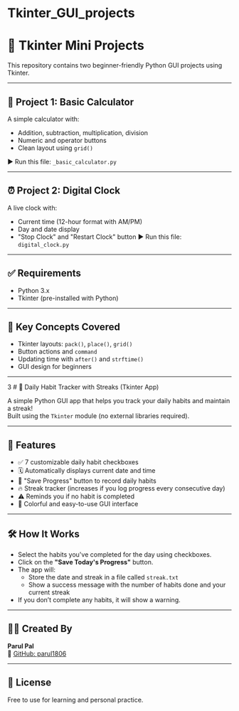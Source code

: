 # Tkinter_GUI_projects
# 🧰 Tkinter Mini Projects

This repository contains two beginner-friendly Python GUI projects using Tkinter.

---

## 🔢 Project 1: Basic Calculator

A simple calculator with:

- Addition, subtraction, multiplication, division
- Numeric and operator buttons
- Clean layout using `grid()`

▶️ Run this file: `_basic_calculator.py`

---

## ⏰ Project 2: Digital Clock

A live clock with:
- Current time (12-hour format with AM/PM)
- Day and date display
- "Stop Clock" and "Restart Clock" button
▶️ Run this file: `digital_clock.py`

---

## ✅ Requirements

- Python 3.x
- Tkinter (pre-installed with Python)

---

## 🧠 Key Concepts Covered

- Tkinter layouts: `pack()`, `place()`, `grid()`
- Button actions and `command`
- Updating time with `after()` and `strftime()`
- GUI design for beginners

---
3 # 📝 Daily Habit Tracker with Streaks (Tkinter App)

A simple Python GUI app that helps you track your daily habits and maintain a streak!  
Built using the `Tkinter` module (no external libraries required).

---

## 🚀 Features

- ✅ 7 customizable daily habit checkboxes
- 🗓️ Automatically displays current date and time
- 💾 "Save Progress" button to record daily habits
- 🔥 Streak tracker (increases if you log progress every consecutive day)
- ⚠️ Reminds you if no habit is completed
- 🎨 Colorful and easy-to-use GUI interface

---

## 🛠️ How It Works

- Select the habits you've completed for the day using checkboxes.
- Click on the **"Save Today's Progress"** button.
- The app will:
  - Store the date and streak in a file called `streak.txt`
  - Show a success message with the number of habits done and your current streak
- If you don’t complete any habits, it will show a warning.

---

## 👩‍💻 Created By

**Parul Pal**  
🔗 [GitHub: parul1806](https://github.com/parul1806)

---

## 📄 License

Free to use for learning and personal practice.
